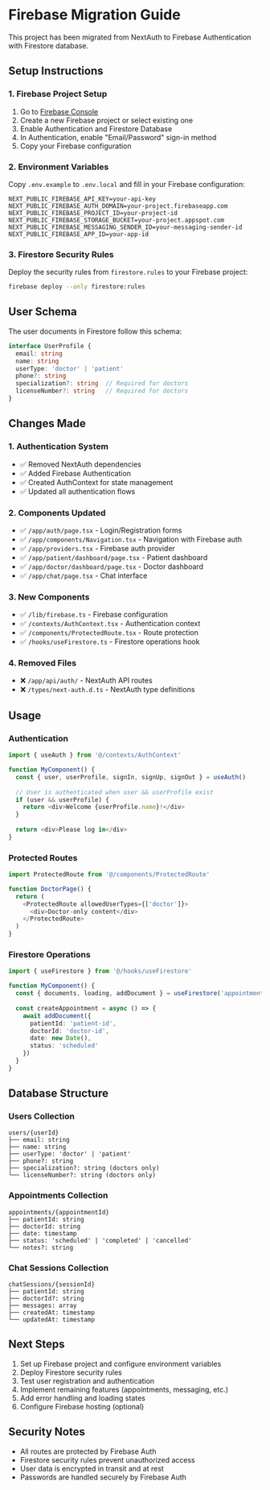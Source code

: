 # Firebase Migration Guide

This project has been migrated from NextAuth to Firebase Authentication with Firestore database.

## Setup Instructions

### 1. Firebase Project Setup

1. Go to [Firebase Console](https://console.firebase.google.com/)
2. Create a new Firebase project or select existing one
3. Enable Authentication and Firestore Database
4. In Authentication, enable "Email/Password" sign-in method
5. Copy your Firebase configuration

### 2. Environment Variables

Copy `.env.example` to `.env.local` and fill in your Firebase configuration:

```env
NEXT_PUBLIC_FIREBASE_API_KEY=your-api-key
NEXT_PUBLIC_FIREBASE_AUTH_DOMAIN=your-project.firebaseapp.com
NEXT_PUBLIC_FIREBASE_PROJECT_ID=your-project-id
NEXT_PUBLIC_FIREBASE_STORAGE_BUCKET=your-project.appspot.com
NEXT_PUBLIC_FIREBASE_MESSAGING_SENDER_ID=your-messaging-sender-id
NEXT_PUBLIC_FIREBASE_APP_ID=your-app-id
```

### 3. Firestore Security Rules

Deploy the security rules from `firestore.rules` to your Firebase project:

```bash
firebase deploy --only firestore:rules
```

## User Schema

The user documents in Firestore follow this schema:

```typescript
interface UserProfile {
  email: string
  name: string
  userType: 'doctor' | 'patient'
  phone?: string
  specialization?: string  // Required for doctors
  licenseNumber?: string   // Required for doctors
}
```

## Changes Made

### 1. Authentication System
- ✅ Removed NextAuth dependencies
- ✅ Added Firebase Authentication
- ✅ Created AuthContext for state management
- ✅ Updated all authentication flows

### 2. Components Updated
- ✅ `/app/auth/page.tsx` - Login/Registration forms
- ✅ `/app/components/Navigation.tsx` - Navigation with Firebase auth
- ✅ `/app/providers.tsx` - Firebase auth provider
- ✅ `/app/patient/dashboard/page.tsx` - Patient dashboard
- ✅ `/app/doctor/dashboard/page.tsx` - Doctor dashboard  
- ✅ `/app/chat/page.tsx` - Chat interface

### 3. New Components
- ✅ `/lib/firebase.ts` - Firebase configuration
- ✅ `/contexts/AuthContext.tsx` - Authentication context
- ✅ `/components/ProtectedRoute.tsx` - Route protection
- ✅ `/hooks/useFirestore.ts` - Firestore operations hook

### 4. Removed Files
- ❌ `/app/api/auth/` - NextAuth API routes
- ❌ `/types/next-auth.d.ts` - NextAuth type definitions

## Usage

### Authentication
```typescript
import { useAuth } from '@/contexts/AuthContext'

function MyComponent() {
  const { user, userProfile, signIn, signUp, signOut } = useAuth()
  
  // User is authenticated when user && userProfile exist
  if (user && userProfile) {
    return <div>Welcome {userProfile.name}!</div>
  }
  
  return <div>Please log in</div>
}
```

### Protected Routes
```typescript
import ProtectedRoute from '@/components/ProtectedRoute'

function DoctorPage() {
  return (
    <ProtectedRoute allowedUserTypes={['doctor']}>
      <div>Doctor-only content</div>
    </ProtectedRoute>
  )
}
```

### Firestore Operations
```typescript
import { useFirestore } from '@/hooks/useFirestore'

function MyComponent() {
  const { documents, loading, addDocument } = useFirestore('appointments')
  
  const createAppointment = async () => {
    await addDocument({
      patientId: 'patient-id',
      doctorId: 'doctor-id',
      date: new Date(),
      status: 'scheduled'
    })
  }
}
```

## Database Structure

### Users Collection
```
users/{userId}
├── email: string
├── name: string  
├── userType: 'doctor' | 'patient'
├── phone?: string
├── specialization?: string (doctors only)
└── licenseNumber?: string (doctors only)
```

### Appointments Collection
```
appointments/{appointmentId}
├── patientId: string
├── doctorId: string
├── date: timestamp
├── status: 'scheduled' | 'completed' | 'cancelled'
└── notes?: string
```

### Chat Sessions Collection
```
chatSessions/{sessionId}
├── patientId: string
├── doctorId?: string
├── messages: array
├── createdAt: timestamp
└── updatedAt: timestamp
```

## Next Steps

1. Set up Firebase project and configure environment variables
2. Deploy Firestore security rules
3. Test user registration and authentication
4. Implement remaining features (appointments, messaging, etc.)
5. Add error handling and loading states
6. Configure Firebase hosting (optional)

## Security Notes

- All routes are protected by Firebase Auth
- Firestore security rules prevent unauthorized access
- User data is encrypted in transit and at rest
- Passwords are handled securely by Firebase Auth
